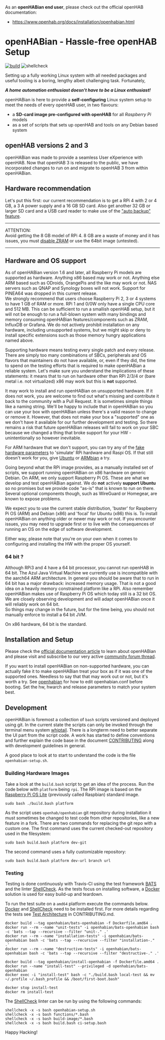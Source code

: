 ﻿As an **openHABian end user**, please check out the official openHAB
documentation:  
-   <https://www.openhab.org/docs/installation/openhabian.html>

# openHABian - Hassle-free openHAB Setup
[![build](https://travis-ci.org/openhab/openhabian.svg?branch=master)](https://travis-ci.com/github/openhab/openhabian)
![shellcheck](https://github.com/openhab/openhabian/workflows/shellcheck/badge.svg?branch=master)

Setting up a fully working Linux system with all needed packages and useful
tooling is a boring, lengthy albeit challenging task. Fortunately,

***A home automation enthusiast doesn't have to be a Linux enthusiast!***

openHABian is here to provide a **self-configuring** Linux system setup to meet
the needs of every openHAB user, in two flavours:

* a **SD-card image pre-configured with openHAB** for all *Raspberry Pi* models
* as a set of scripts that sets up openHAB and tools on any Debian based system

## openHAB versions 2 and 3
openHABian was made to provide a seamless User eXperience with openHAB.
Now that openHAB 3 is released to the public, we have incorporated changes to run
on and migrate to openHAB 3 from within openHABian.

## Hardware recommendation
Let's put this first: our current recommendation is to get a RPi 4 with 2 or 4 GB,
a 3 A power supply and a 16 GB SD card.
Also get another 32 GB or larger SD card and a USB card reader to make use of the
["auto backup" feature](docs/openhabian.md#Auto-Backup).
***
ATTENTION:<br>
Avoid getting the 8 GB model of RPi 4. 8 GB are a waste of money and it has issues,
you must [disable ZRAM](https://github.com/openhab/openhabian/blob/master/docs/openhabian.md#disable-zram) or use the 64bit image (untested).
***
## Hardware and OS support
As of openHABian version 1.6 and later, all Raspberry Pi models are supported as
hardware. Anything x86 based may work or not. Anything else ARM based such as ODroids,
OrangePis and the like may work or not. NAS servers such as QNAP and Synology
boxes will not work. Support for PINEA64 was dropped in this current release.<br>
We strongly recommend that users choose Raspberry Pi 2, 3 or 4 systems to have
1 GB of RAM or more. RPi 1 and 0/0W only have a single CPU core and 512 MB.
This can be sufficient to run a smallish openHAB setup, but it will
not be enough to run a full-blown system with many bindings and memory consuming
openHABian features/components such as ZRAM, InfluxDB or Grafana.
We do not actively prohibit installation on any hardware, including unsupported
systems, but we might skip or deny to install specific extensions such as those
memory hungry applications named above.

Supporting hardware means testing every single patch and every release. There
are simply too many combinations of SBCs, peripherals and OS flavors that
maintainers do not have available, or, even if they did, the time to spend on
the testing efforts that is required to make openHABian a reliable system.
Let's make sure you understand the implications of these statements: it means
that to run on hardware other than RPi 2/3/4 or (bare metal i.e. not virtualized)
x86 may work but this is **not** supported.

It may work to install and run openHABian on unsupported hardware. If it does
not work, you are welcome to find out what's missing and contribute it back to
the community with a Pull Request. It is sometimes simple things like a naming
string. We'll be happy to include that in openHABian so you can use your box
with openHABian unless there's a valid reason to change or remove it.
However, that does not make your box a "supported" one as we don't have it
available for our further development and testing. So there remains a risk that
future openHABian releases will fail to work on your SBC because we changed a
thing that broke support for your HW - unintentionally so however inevitable.

For ARM hardware that we don't support, you can try any of the [fake hardware parameters](openhabian.md/#fake-hardware-mode)
to 'simulate' RPi hardware and Raspi OS. If that still doesn't work for
you, give [Ubuntu](https://ubuntu.com/download/iot) or [ARMbian](https://www.armbian.com/) a try. 

Going beyond what the RPi image provides, as a manually installed set of
scripts, we support running openHABian on x86 hardware on generic Debian.
On ARM, we only support Raspberry Pi OS.
These are what we develop and test openHABian against.
We do **not** actively **support Ubuntu** so no promises but we provide code "as-is"
that is known to run on there. Several optional components though, such as
WireGuard or Homegear, are known to expose problems.

We expect you to use the current stable distribution, 'buster' for Raspberry
Pi OS (ARM) and Debian (x86) and 'focal' for Ubuntu (x86) this is.
To install openHABian on anything older or newer may work or not. If you
encounter issues, you may need to upgrade first or to live with the consequences
of running an OS on the edge of software development.

Either way, please note that you're on your own when it comes to configuring and
installing the HW with the proper OS yourself.

### 64 bit ?
Although RPi3 and 4 have a 64 bit processor, you cannot run openHAB in 64 bit.
The Azul Java Virtual Machine we currently use is incompatible with the aarch64
ARM architecture. In general you should be aware that to run in 64 bit has a
major drawback: increased memory usage. That is not a good idea on a heavily
memory constrained platform like a RPi. Also remember openHABian makes use of
Raspberry Pi OS which today still is a 32 bit OS.
We are closely observing development and will adapt openHABian once it will
reliably work on 64 bit.<br/>
So things may change in the future, but for the time being, you should not
manually enforce to install a 64 bit JVM.

On x86 hardware, 64 bit is the standard.

## Installation and Setup
Please check the [official documentation article](https://www.openhab.org/docs/installation/openhabian.html)
to learn about openHABian and please visit and subscribe to our very active
[community forum thread](https://community.openhab.org/t/13379).

If you want to install openHABian on non-supported hardware, you can actually
fake it to make openHABian treat your box as if it was one of the supported
ones. Needless to say that that may work out or not, but it's worth a try. See
[openhabian](openhabian.md) for how to edit openhabian.conf before booting. Set
the hw, hwarch and release parameters to match your system best.

## Development
openHABian is foremost a collection of `bash` scripts versioned and deployed
using git. In the current state the scripts can only be invoked through the
terminal menu system [whiptail](https://en.wikibooks.org/wiki/Bash_Shell_Scripting/Whiptail).
There is a longterm need to better separate the UI part from the script code. A
work has started to define conventions and further explain the code base in the
document [CONTRIBUTING](CONTRIBUTING.md) along with development guidelines in
general.

A good place to look at to start to understand the code is the file
`openhabian-setup.sh`.

### Building Hardware Images
Take a look at the `build.bash` script to get an idea of the process.
Run the code below with `platform` being `rpi`.
The RPi image is based on the [Raspberry Pi OS Lite](https://www.raspberrypi.org/downloads/raspberry-pi-os/)
(previously called Raspbian) standard image.
```
sudo bash ./build.bash platform
```

As the script uses `openhab/openhabian` git repository during installation it
must sometimes be changed to test code from other repositories, like a new
feature in a fork. There are two commands for replacing the git repo with a
custom one. The first command uses the current checked-out repository used in
the filesystem:
```
sudo bash build.bash platform dev-git
```
The second command uses a fully customizable repository:
```
sudo bash build.bash platform dev-url branch url
```

### Testing
Testing is done continuously with Travis-CI using the test framework
[BATS](https://github.com/bats-core/bats-core) and the linter
[ShellCheck](https://www.shellcheck.net/).  As the tests focus on installing
software, a [Docker](https://www.docker.com/) solution is used for easy build-up
and teardown.

To run the test suite on a `amd64` platform execute the commands below.
[Docker](https://www.docker.com/) and [ShellCheck](https://www.shellcheck.net/)
need to be installed first. For more details regarding the tests see
[Test Architecture](https://github.com/openhab/openhabian/blob/master/CONTRIBUTING.md#test-architecture)
in CONTRIBUTING.md.

```
docker build --tag openhabian/bats-openhabian -f Dockerfile.amd64 .
docker run --rm --name "unit-tests" -i openhabian/bats-openhabian bash -c 'bats --tap --recursive --filter "unit-." .'
docker run --rm --name "installation-tests" -i openhabian/bats-openhabian bash -c 'bats --tap --recursive --filter "installation-." .'
docker run --rm --name "destructive-tests" -i openhabian/bats-openhabian bash -c 'bats --tap --recursive --filter "destructive-." .'

docker build --tag openhabian/install-openhabian -f Dockerfile.amd64 .
docker run --name "install-test" --privileged -d openhabian/bats-openhabian
docker exec -i "install-test" bash -c "./build.bash local-test && mv ~/.profile ~/.bash_profile && /boot/first-boot.bash"

docker stop install-test
docker rm install-test
```

The [ShellCheck](https://www.shellcheck.net/) linter can be run by using the
following commands:
```
shellcheck -x -s bash openhabian-setup.sh
shellcheck -x -s bash functions/*.bash
shellcheck -x -s bash build-image/*.bash
shellcheck -x -s bash build.bash ci-setup.bash
```


Happy Hacking!
